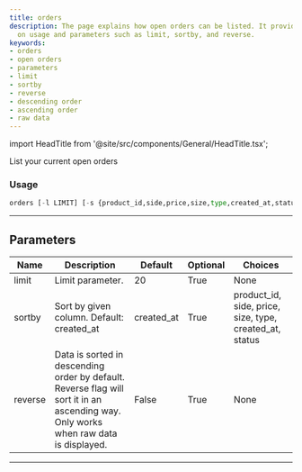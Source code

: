 ```yaml
---
title: orders
description: The page explains how open orders can be listed. It provides information
  on usage and parameters such as limit, sortby, and reverse.
keywords:
- orders
- open orders
- parameters
- limit
- sortby
- reverse
- descending order
- ascending order
- raw data
---
```


import HeadTitle from '@site/src/components/General/HeadTitle.tsx';

<HeadTitle title="portfolio/coinbase/orders /brokers - Reference | OpenBB Terminal Docs" />

List your current open orders

### Usage

```python
orders [-l LIMIT] [-s {product_id,side,price,size,type,created_at,status}] [-r]
```

---

## Parameters

| Name | Description | Default | Optional | Choices |
| ---- | ----------- | ------- | -------- | ------- |
| limit | Limit parameter. | 20 | True | None |
| sortby | Sort by given column. Default: created_at | created_at | True | product_id, side, price, size, type, created_at, status |
| reverse | Data is sorted in descending order by default. Reverse flag will sort it in an ascending way. Only works when raw data is displayed. | False | True | None |

---
